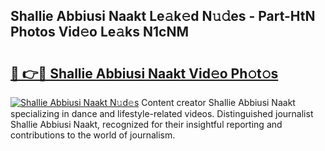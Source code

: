 ## Shallie Abbiusi Naakt Le𝚊k𝚎d N𝚞𝚍es - Part-HtN Photos Vid𝚎o Le𝚊ks N1cNM

# <h2><a href="http://fbadaxn.evod.top/?m=Shallie+Abbiusi+Naakt">🔗 👉🔴 Shallie Abbiusi Naakt Vid𝚎o Ph𝚘t𝚘s</a></h2>

[![Shallie Abbiusi Naakt N𝚞d𝚎s](https://i.imgur.com/8V9OHl7.gif)](http://fbadaxn.evod.top/?m=Shallie+Abbiusi+Naakt)
Content creator Shallie Abbiusi Naakt specializing in dance and lifestyle-related videos. Distinguished journalist Shallie Abbiusi Naakt, recognized for their insightful reporting and contributions to the world of journalism. 

